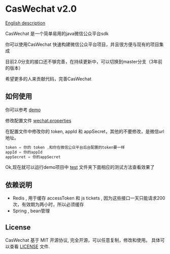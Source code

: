 CasWechat v2.0 
========================================

[English description](https://github.com/caspar-chen/caswechat/blob/2.0/README.md)

CasWechat 是一个简单易用的java微信公众平台sdk

你可以使用CasWechat 快速构建微信公众平台项目，并且很方便与现有的项目集成

目前2.0分支的接口还不够完善，在持续更新中，可以切换到master分支（3年前的版本）

希望更多的人来贡献代码，完善CasWechat

## 如何使用
你可以参考 [demo](https://github.com/caspar-chen/caswechat/tree/2.0/caswechat-demo) 

修改配置文件 [wechat.properties](https://github.com/caspar-chen/caswechat/blob/2.0/caswechat-demo/src/resource/properties/wechat.properties)

在配置文件中修改你的 token, appId 和  appSecret，其他的不要修改，是微信url地址。

```gradle
token = 你的 token ,和你在微信公众平台后台配置的token要一样
appId = 你的appId
appSecret = 你的appSecret
```
Ok,现在就可以运行demo项目中 [test](https://github.com/caspar-chen/caswechat/tree/2.0/caswechat-demo/src/main/java/com/caspar/caswechat/demo/test) 文件夹下面相应的测试方法查看效果了

## 依赖说明
- Redis , 用于缓存 accessToken 和 js tickets , 因为这些接口一天只能请求200次，有效期为两小时，所以必须缓存
- Spring , bean管理

## License
CasWechat 基于 MIT 开源协议, 完全开源，可以任意复制，修改和使用。 具体可以查看 [LICENSE](https://github.com/caspar-chen/caswechat/blob/2.0/LICENSE.TXT) 文件.